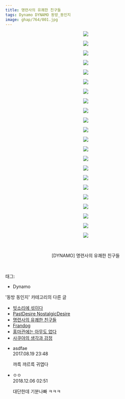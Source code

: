 ```yaml
---
title: 명련사의 유쾌한 친구들
tags: Dynamo DYNAMO 동방_동인지
image: ghap/764/001.jpg
---
```

<div class="article">
<p style="text-align: center; clear: none; float: none;"><img src="{{ site.nasurl }}/ghap/764/001.jpg"/></p>
<p style="text-align: center; clear: none; float: none;"><img src="{{ site.nasurl }}/ghap/764/002.jpg"/></p>
<p style="text-align: center; clear: none; float: none;"><img src="{{ site.nasurl }}/ghap/764/003.jpg"/></p>
<p style="text-align: center; clear: none; float: none;"><img src="{{ site.nasurl }}/ghap/764/004.jpg"/></p>
<p style="text-align: center; clear: none; float: none;"><img src="{{ site.nasurl }}/ghap/764/005.jpg"/></p>
<p style="text-align: center; clear: none; float: none;"><img src="{{ site.nasurl }}/ghap/764/006.jpg"/></p>
<p style="text-align: center; clear: none; float: none;"><img src="{{ site.nasurl }}/ghap/764/007.jpg"/></p>
<p style="text-align: center; clear: none; float: none;"><img src="{{ site.nasurl }}/ghap/764/008.jpg"/></p>
<p style="text-align: center; clear: none; float: none;"><img src="{{ site.nasurl }}/ghap/764/009.jpg"/></p>
<p style="text-align: center; clear: none; float: none;"><img src="{{ site.nasurl }}/ghap/764/010.jpg"/></p>
<p style="text-align: center; clear: none; float: none;"><img src="{{ site.nasurl }}/ghap/764/011.jpg"/></p>
<p style="text-align: center; clear: none; float: none;"><img src="{{ site.nasurl }}/ghap/764/012.jpg"/></p>
<p style="text-align: center; clear: none; float: none;"><img src="{{ site.nasurl }}/ghap/764/013.jpg"/></p>
<p style="text-align: center; clear: none; float: none;"><img src="{{ site.nasurl }}/ghap/764/014.jpg"/></p>
<p style="text-align: center; clear: none; float: none;"><img src="{{ site.nasurl }}/ghap/764/015.jpg"/></p>
<p style="text-align: center; clear: none; float: none;"><img src="{{ site.nasurl }}/ghap/764/016.jpg"/></p>
<p style="text-align: center; clear: none; float: none;"><img src="{{ site.nasurl }}/ghap/764/017.jpg"/></p>
<p style="text-align: center; clear: none; float: none;"><img src="{{ site.nasurl }}/ghap/764/018.jpg"/></p>
<p style="text-align: center; clear: none; float: none;"><img src="{{ site.nasurl }}/ghap/764/019.jpg"/></p>
<p style="text-align: center; clear: none; float: none;"><img src="{{ site.nasurl }}/ghap/764/020.jpg"/></p>
<p style="text-align: center; clear: none; float: none;"><img src="{{ site.nasurl }}/ghap/764/021.jpg"/></p>
<p style="text-align: center; clear: none; float: none;"><img src="{{ site.nasurl }}/ghap/764/022.jpg"/></p>
<p style="text-align: center; clear: none; float: none;"><br/></p>
<p style="text-align: center; clear: none; float: none;">[DYNAMO] 명련사의 유쾌한 친구들</p>
<p><br/></p>
</div><div class="tagTrail">
<p>태그: </p>
<ul>
<li>Dynamo</li>
</ul>
</div><div class="another">
<p>'동방 동인지' 카테고리의 다른 글</p>
<ul>
<li><a href="/2016-07-09-ghap_766">빗소리에 섞이다</a></li>
<li><a href="/2016-07-09-ghap_765">PastDesire NostalgicDesire</a></li>
<li><a href="/2016-07-09-ghap_764">명련사의 유쾌한 친구들</a></li>
<li><a href="/2016-07-09-ghap_763">Frandog</a></li>
<li><a href="/2016-07-09-ghap_762">홍마관에는 아무도 없다</a></li>
<li><a href="/2016-07-08-ghap_761">사쿠야의 생각과 감정</a></li>
</ul>
</div><div class="cb_module cb_fluid">
<div class="cb_wrt cb_profile">
<div class="comment">
<ul>
<li class="cb_thumb_off" id="comment15063865">
<div class="cb_comment_area">
<div class="cb_info_area">
<div class="cb_section">
<span class="cb_nick_name">asdfae</span>
</div>
<div class="cb_section">
<span class="cb_date">2017.08.19 23:48 </span>
</div>
</div>
<div class="cb_dsc_comment">
<p class="cb_dsc">
											꺄륵 꺄르륵 귀엽다
										</p>
</div>
</div></li>
<li class="cb_thumb_off" id="comment15382992">
<div class="cb_comment_area">
<div class="cb_info_area">
<div class="cb_section">
<span class="cb_nick_name">ㅇㅇ</span>
</div>
<div class="cb_section">
<span class="cb_date">2018.12.06 02:51 </span>
</div>
</div>
<div class="cb_dsc_comment">
<p class="cb_dsc">
											대단한데 기분나빠 ㅋㅋㅋ
										</p>
</div>
</div></li>
</ul>
</div>
</div><!-- commentList close -->
</div>